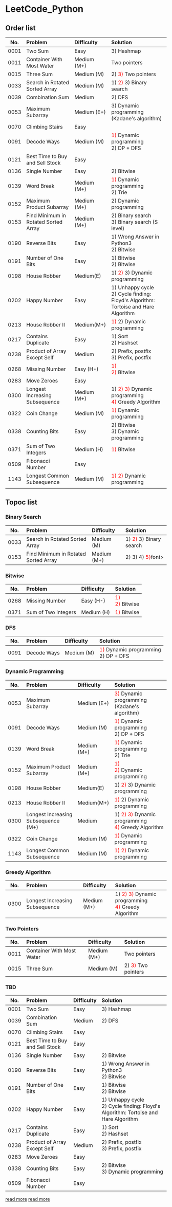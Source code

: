 # LeetCode_Python

## Order list
| No.  | Problem  | Difficulty | Solution |
| ----- |:----- |:----- |:----- |
| 0001 | Two Sum | Easy | 3) Hashmap |
| 0011 | Container With Most Water | Medium (M+) | Two pointers |
| 0015 | Three Sum | Medium (M) | 2) <font color="#f00">3)</font> Two pointers |
| 0033 | Search in Rotated Sorted Array | Medium (M) | 1) <font color="#f00">2)</font> 3) Binary search |
| 0039 | Combination Sum | Medium | 2) DFS |
| 0053 | Maximum Subarray | Medium (E+) | 3) Dynamic programming (Kadane's algorithm) |
| 0070 | Climbing Stairs | Easy |  |
| 0091 | Decode Ways | Medium (M) | <font color="#f00">1)</font> Dynamic programming <br/> 2) DP + DFS |
| 0121 | Best Time to Buy and Sell Stock | Easy |  |
| 0136 | Single Number | Easy | 2) Bitwise |
| 0139 | Word Break | Medium (M+) | <font color="#f00">1)</font> Dynamic programming <br/> 2) Trie |
| 0152 | Maximum Product Subarray | Medium (M+) | 2) Dynamic programming |
| 0153 | Find Minimum in Rotated Sorted Array | Medium (M+) | 2) Binary search <br/> 3) Binary search (S level) |
| 0190 | Reverse Bits | Easy | 1) Wrong Answer in Python3 <br/> 2) Bitwise |
| 0191 | Number of One Bits | Easy | 1) Bitwise <br/> 2) Bitwise |
| 0198 | House Robber | Medium(E) | 1) <font color="#f00">2)</font> 3) Dynamic programming |
| 0202 | Happy Number | Easy | 1) Unhappy cycle <br/> 2) Cycle finding: Floyd's Algorithm: Tortoise and Hare Algorithm |
| 0213 | House Robber II | Medium(M+) | <font color="#f00">1)</font> 2) Dynamic programming |
| 0217 | Contains Duplicate | Easy | 1) Sort <br/> 2) Hashset |
| 0238 | Product of Array Except Self | Medium | 2) Prefix, postfix <br/> 3) Prefix, postfix |
| 0268 | Missing Number | Easy (H-) | <font color="#f00">1)</font> <br/> <font color="#f00">2)</font> Bitwise |
| 0283 | Move Zeroes | Easy |  |
| 0300 | Longest Increasing Subsequence | Medium (M+) | 1) <font color="#f00">2) 3)</font> Dynamic programming <br/> <font color="#f00">4)</font> Greedy Algorithm |
| 0322 | Coin Change | Medium (M) | <font color="#f00">1)</font> Dynamic programming |
| 0338 | Counting Bits | Easy | 2) Bitwise <br/> 3) Dynamic programming |
| 0371 | Sum of Two Integers | Medium (H) | <font color="#f00">1)</font> Bitwise |
| 0509 | Fibonacci Number | Easy |  |
| 1143 | Longest Common Subsequence | Medium (M) | <font color="#f00">1) 2)</font> Dynamic programming |
|   |  |

## Topoc list
### Binary Search
| No.  | Problem  | Difficulty | Solution |
| ----- |:----- |:----- |:----- |
| 0033 | Search in Rotated Sorted Array | Medium (M) | 1) <font color="#f00">2)</font> 3) Binary search |
| 0153 | Find Minimum in Rotated Sorted Array | Medium (M+) | 2) 3) 4) <font color="#f00">5)</font>font>  |

### Bitwise
| No.  | Problem  | Difficulty | Solution |
| ----- |:----- |:----- |:----- |
| 0268 | Missing Number | Easy (H-) | <font color="#f00">1)</font> <br/> <font color="#f00">2)</font> Bitwise |
| 0371 | Sum of Two Integers | Medium (H) | <font color="#f00">1)</font> Bitwise |

### DFS
| No.  | Problem  | Difficulty | Solution |
| ----- |:----- |:----- |:----- |
| 0091 | Decode Ways | Medium (M) | <font color="#f00">1)</font> Dynamic programming <br/> 2) DP + DFS |

### Dynamic Programming
| No.  | Problem  | Difficulty | Solution |
| ----- |:----- |:----- |:----- |
| 0053 | Maximum Subarray | Medium (E+) | <font color="#f00">3)</font> Dynamic programming (Kadane's algorithm) |
| 0091 | Decode Ways | Medium (M) | <font color="#f00">1)</font> Dynamic programming <br/> 2) DP + DFS |
| 0139 | Word Break | Medium (M+) | <font color="#f00">1)</font> Dynamic programming <br/> 2) Trie |
| 0152 | Maximum Product Subarray | Medium (M+) | <font color="#f00">1)</font> <br/> <font color="#f00">2)</font> Dynamic programming |
| 0198 | House Robber | Medium(E) | 1) <font color="#f00">2)</font> 3) Dynamic programming |
| 0213 | House Robber II | Medium(M+) | <font color="#f00">1)</font> 2) Dynamic programming |
| 0300 | Longest Increasing Subsequence (M+) | Medium | 1) <font color="#f00">2) 3)</font> Dynamic programming <br/> <font color="#f00">4)</font> Greedy Algorithm |
| 0322 | Coin Change | Medium (M) | <font color="#f00">1)</font> Dynamic programming |
| 1143 | Longest Common Subsequence | Medium (M) | <font color="#f00">1) 2)</font> Dynamic programming |

### Greedy Algorithm
| No.  | Problem  | Difficulty | Solution |
| ----- |:----- |:----- |:----- |
| 0300 | Longest Increasing Subsequence | Medium (M+) | 1) <font color="#f00">2) 3)</font> Dynamic programming <br/> <font color="#f00">4)</font> Greedy Algorithm |

### Two Pointers
| No.  | Problem  | Difficulty | Solution |
| ----- |:----- |:----- |:----- |
| 0011 | Container With Most Water | Medium (M+) | Two pointers |
| 0015 | Three Sum | Medium (M) | 2) <font color="#f00">3)</font> Two pointers |

### TBD
| No.  | Problem  | Difficulty | Solution |
| ----- |:----- |:----- |:----- |
| 0001 | Two Sum | Easy | 3) Hashmap |
| 0039 | Combination Sum | Medium | 2) DFS |
| 0070 | Climbing Stairs | Easy |  |
| 0121 | Best Time to Buy and Sell Stock | Easy |  |
| 0136 | Single Number | Easy | 2) Bitwise |
| 0190 | Reverse Bits | Easy | 1) Wrong Answer in Python3 <br/> 2) Bitwise |
| 0191 | Number of One Bits | Easy | 1) Bitwise <br/> 2) Bitwise |
| 0202 | Happy Number | Easy | 1) Unhappy cycle <br/> 2) Cycle finding: Floyd's Algorithm: Tortoise and Hare Algorithm |
| 0217 | Contains Duplicate | Easy | 1) Sort <br/> 2) Hashset |
| 0238 | Product of Array Except Self | Medium | 2) Prefix, postfix <br/> 3) Prefix, postfix |
| 0283 | Move Zeroes | Easy |  |
| 0338 | Counting Bits | Easy | 2) Bitwise <br/> 3) Dynamic programming |
| 0509 | Fibonacci Number | Easy |  |

[read more](https://hackmd.io/HNTS1fpvRtqjpGlUiQEV3g?view#Algorithm---Theory)
[read more](https://hackmd.io/gQ_lwEIWQo2UmV2RBqSAOg?view)